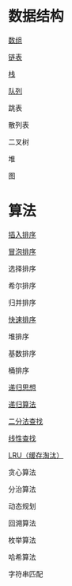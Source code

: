 # 数据结构

[数组](https://blog.csdn.net/yhl_jxy/article/details/51760123)

[链表](https://jpeony.blog.csdn.net/article/details/83856317)

[栈](https://jpeony.blog.csdn.net/article/details/53418330)

[队列](https://jpeony.blog.csdn.net/article/details/83824928)

跳表

散列表

二叉树

堆

图

# 算法

[插入排序](https://blog.csdn.net/yhl_jxy/article/details/84196921)

[冒泡排序](https://blog.csdn.net/yhl_jxy/article/details/84136410)

选择排序

希尔排序

归并排序

[快速排序](https://blog.csdn.net/yhl_jxy/article/details/84136438)

堆排序

基数排序

桶排序

[递归思想](https://blog.csdn.net/yhl_jxy/article/details/83959354)

[递归算法](https://blog.csdn.net/yhl_jxy/article/details/54976532)

[二分法查找](https://blog.csdn.net/yhl_jxy/article/details/83743795)

[线性查找](https://jpeony.blog.csdn.net/article/details/83743273)

[LRU（缓存淘汰）](https://blog.csdn.net/yhl_jxy/article/details/108117414)

贪心算法

分治算法

动态规划

回溯算法

枚举算法

哈希算法

字符串匹配

